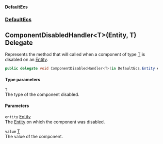#### [DefaultEcs](index.md 'index')
### [DefaultEcs](index.md#DefaultEcs 'DefaultEcs')
## ComponentDisabledHandler&lt;T&gt;(Entity, T) Delegate
Represents the method that will called when a component of type [T](ComponentDisabledHandler_T_(Entity_T).md#DefaultEcs_ComponentDisabledHandler_T_(DefaultEcs_Entity_T)_T 'DefaultEcs.ComponentDisabledHandler&lt;T&gt;(DefaultEcs.Entity, T).T') is disabled on an [Entity](Entity.md 'DefaultEcs.Entity').  
```csharp
public delegate void ComponentDisabledHandler<T>(in DefaultEcs.Entity entity, in T value);
```
#### Type parameters
<a name='DefaultEcs_ComponentDisabledHandler_T_(DefaultEcs_Entity_T)_T'></a>
`T`  
The type of the component disabled.
  
#### Parameters
<a name='DefaultEcs_ComponentDisabledHandler_T_(DefaultEcs_Entity_T)_entity'></a>
`entity` [Entity](Entity.md 'DefaultEcs.Entity')  
The [Entity](Entity.md 'DefaultEcs.Entity') on which the component was disabled.
  
<a name='DefaultEcs_ComponentDisabledHandler_T_(DefaultEcs_Entity_T)_value'></a>
`value` [T](ComponentDisabledHandler_T_(Entity_T).md#DefaultEcs_ComponentDisabledHandler_T_(DefaultEcs_Entity_T)_T 'DefaultEcs.ComponentDisabledHandler&lt;T&gt;(DefaultEcs.Entity, T).T')  
The value of the component.
  
